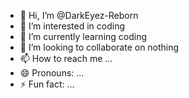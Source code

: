 - 👋 Hi, I’m @DarkEyez-Reborn
- 👀 I’m interested in coding
- 🌱 I’m currently learning coding
- 💞️ I’m looking to collaborate on nothing
- 📫 How to reach me ...
- 😄 Pronouns: ...
- ⚡ Fun fact: ...

<!---
DarkEyez-Reborn/DarkEyez-Reborn is a ✨ special ✨ repository because its `README.md` (this file) appears on your GitHub profile.
You can click the Preview link to take a look at your changes.
--->
